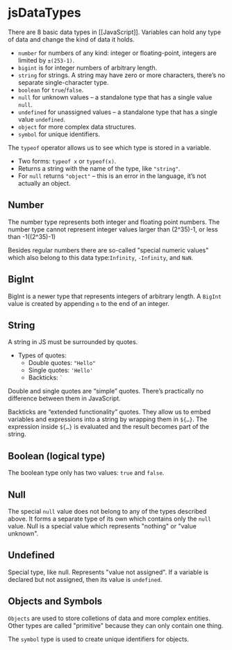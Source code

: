 # jsDataTypes
There are 8 basic data types in [[JavaScript]]. Variables can hold any type of data and change the kind of data it holds.

-   `number` for numbers of any kind: integer or floating-point, integers are limited by `±(253-1)`.
-   `bigint` is for integer numbers of arbitrary length.
-   `string` for strings. A string may have zero or more characters, there’s no separate single-character type.
-   `boolean` for `true`/`false`.
-   `null` for unknown values – a standalone type that has a single value `null`.
-   `undefined` for unassigned values – a standalone type that has a single value `undefined`.
-   `object` for more complex data structures.
-   `symbol` for unique identifiers.

The `typeof` operator allows us to see which type is stored in a variable.

-   Two forms: `typeof x` or `typeof(x)`.
-   Returns a string with the name of the type, like `"string"`.
-   For `null` returns `"object"` – this is an error in the language, it’s not actually an object.

## Number
The number type represents both integer and floating point numbers. 
The number type cannot represent integer values larger than (2^35)-1, or less than -1((2^35)-1)

Besides regular numbers there are so-called "special numeric values" which also belong to  this data type:`Infinity`, `-Infinity`, and `NaN`.

## BigInt
BigInt is a newer type that represents integers of arbitrary length. A `BigInt` value is created by appending `n` to the end of an integer. 

## String
A string in JS must be surrounded by quotes.
- Types of quotes:
	- Double quotes: `"Hello"`
	- Single quotes: `'Hello'`
	- Backticks: ```` ` ````

Double and single quotes are “simple” quotes. There’s practically no difference between them in JavaScript.

Backticks are “extended functionality” quotes. They allow us to embed variables and expressions into a string by wrapping them in `${…}`. The expression inside `${…}` is evaluated and the result becomes part of the string. 

## Boolean (logical type)
The boolean type only has two values: `true` and `false`.


## Null
The special `null` value does not belong to any of the types described above. It forms a separate type of its own which contains only the `null` value. 
Null is a special value which represents "nothing" or "value unknown". 

## Undefined
Special type, like null. Represents "value not assigned".
If a variable is declared but not assigned, then its value is `undefined`.

## Objects and Symbols
`Objects` are used to store colletions of data and more complex entities. Other types are called "primitive" because they can only contain one thing. 

The `symbol` type is used to create unique identifiers for objects. 
